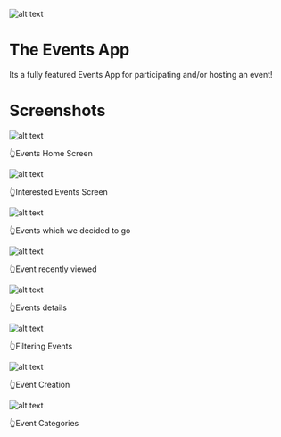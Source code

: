 


![alt text](https://github.com/Singularity-Coder/The-Events-App/blob/master/icon.png)

# The Events App
Its a fully featured Events App for participating and/or hosting an event!

# Screenshots
![alt text](https://github.com/Singularity-Coder/The-Events-App/blob/master/s1.png)

👆Events Home Screen


![alt text](https://github.com/Singularity-Coder/The-Events-App/blob/master/s2.png)

👆Interested Events Screen


![alt text](https://github.com/Singularity-Coder/The-Events-App/blob/master/s3.png)

👆Events which we decided to go


![alt text](https://github.com/Singularity-Coder/The-Events-App/blob/master/s4.png)

👆Event recently viewed


![alt text](https://github.com/Singularity-Coder/The-Events-App/blob/master/s5.png)

👆Events details


![alt text](https://github.com/Singularity-Coder/The-Events-App/blob/master/s6.png)

👆Filtering Events


![alt text](https://github.com/Singularity-Coder/The-Events-App/blob/master/s7.png)

👆Event Creation


![alt text](https://github.com/Singularity-Coder/The-Events-App/blob/master/s8.png)

👆Event Categories




